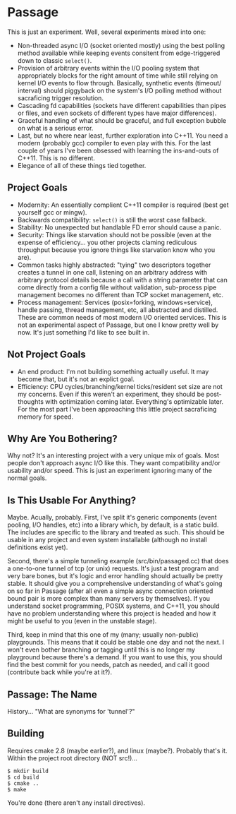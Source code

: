 Passage
=======

This is just an experiment. Well, several experiments mixed into one:
* Non-threaded async I/O (socket oriented mostly) using the best polling method
  available while keeping events consitent from edge-triggered down to classic
  `select()`.
* Provision of arbitrary events within the I/O pooling system that
  appropriately blocks for the right amount of time while still relying on
  kernel I/O events to flow through. Basically, synthetic events (timeout/
  interval) should piggyback on the system's I/O polling method without
  sacraficing trigger resolution.
* Cascading fd capabilities (sockets have different capabilities than pipes or
  files, and even sockets of different types have major differences).
* Graceful handling of what should be graceful, and full exception bubble on
  what is a serious error.
* Last, but no where near least, further exploration into C++11. You need a
  modern (probably gcc) compiler to even play with this. For the last couple of
  years I've been obsessed with learning the ins-and-outs of C++11. This is no
  different.
* Elegance of all of these things tied together.


Project Goals
-------------
* Modernity: An essentially complient C++11 compiler is required (best get
  yourself gcc or mingw).
* Backwards compatibility: `select()` is still the worst case fallback.
* Stability: No unexpected but handlable FD error should cause a panic.
* Security: Things like starvation should not be possible (even at the expense
  of efficiency... you other projects claming rediculous throughput because you
  ignore things like starvation know who you are).
* Common tasks highly abstracted: "tying" two descriptors together creates a
  tunnel in one call, listening on an arbitrary address with arbitrary
  protocol details because a call with a string parameter that can come
  directly from a config file without validation, sub-process pipe management
  becomes no different than TCP socket management, etc.
* Process management: Services (posix=forking, windows=service), handle
  passing, thread management, etc, all abstracted and distilled. These are
  common needs of most modern I/O oriented services. This is not an
  experimental aspect of Passage, but one I know pretty well by now. It's just
  something I'd like to see built in.


Not Project Goals
-----------------
* An end product: I'm not building something actually useful. It may become
  that, but it's not an explict goal.
* Efficiency: CPU cycles/branching/kernel ticks/resident set size are not my
  concerns. Even if this weren't an experiment, they should be post-thoughts
  with optimization coming later. Everything's optimizable later. For the most
  part I've been approaching this little project sacraficing memory for speed.


Why Are You Bothering?
----------------------
Why not? It's an interesting project with a very unique mix of goals. Most
people don't approach async I/O like this. They want compatibility and/or
usability and/or speed. This is just an experiment ignoring many of the normal
goals.


Is This Usable For Anything?
----------------------------
Maybe. Acually, probably. First, I've split it's generic components (event
pooling, I/O handles, etc) into a library which, by default, is a static build.
The includes are specific to the library and treated as such. This should be
usable in any project and even system installable (although no install
definitions exist yet).

Second, there's a simple tunneling example (src/bin/passaged.cc) that does a
one-to-one tunnel of tcp (or unix) requests. It's just a test program and very
bare bones, but it's logic and error handling should actually be pretty stable.
It should give you a comprehensive understanding of what's going on so far in
Passage (after all even a simple async connection oriented bound pair is more
complex than many servers by themselves). If you understand socket programming,
POSIX systems, and C++11, you should have no problem understanding where this
project is headed and how it might be useful to you (even in the unstable
stage).

Third, keep in mind that this one of my (many; usually non-public) playgrounds.
This means that it could be stable one day and not the next. I won't even
bother branching or tagging until this is no longer my playground because
there's a demand. If you want to use this, you should find the best commit for
you needs, patch as needed, and call it good (contribute back while you're at
it?).


Passage: The Name
-----------------
History... "What are synonyms for 'tunnel'?"


Building
--------
Requires cmake 2.8 (maybe earlier?), and linux (maybe?). Probably that's it.
Within the project root directory (NOT src!)...

	$ mkdir build
	$ cd build
	$ cmake ..
	$ make

You're done (there aren't any install directives).


